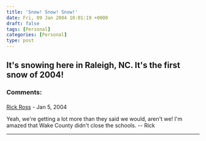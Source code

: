 ```yaml
---
title: 'Snow! Snow! Snow!'
date: Fri, 09 Jan 2004 10:01:19 +0000
draft: false
tags: [Personal]
categories: [Personal]
type: post
---
```


It's snowing here in Raleigh, NC. It's the first snow of 2004!
---
### Comments:
#### 
[Rick Ross](http://www.javalobby.org "rick@javalobby.org") - <time datetime="2004-01-09 10:50:25">Jan 5, 2004</time>

Yeah, we're getting a lot more than they said we would, aren't we! I'm amazed that Wake County didn't close the schools. -- Rick
<hr />
